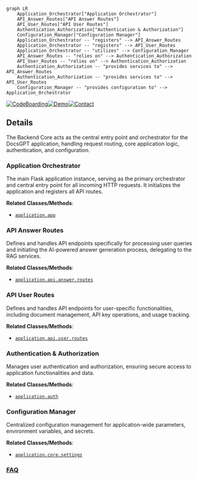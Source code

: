 ```mermaid
graph LR
    Application_Orchestrator["Application Orchestrator"]
    API_Answer_Routes["API Answer Routes"]
    API_User_Routes["API User Routes"]
    Authentication_Authorization["Authentication & Authorization"]
    Configuration_Manager["Configuration Manager"]
    Application_Orchestrator -- "registers" --> API_Answer_Routes
    Application_Orchestrator -- "registers" --> API_User_Routes
    Application_Orchestrator -- "utilizes" --> Configuration_Manager
    API_Answer_Routes -- "relies on" --> Authentication_Authorization
    API_User_Routes -- "relies on" --> Authentication_Authorization
    Authentication_Authorization -- "provides services to" --> API_Answer_Routes
    Authentication_Authorization -- "provides services to" --> API_User_Routes
    Configuration_Manager -- "provides configuration to" --> Application_Orchestrator
```

[![CodeBoarding](https://img.shields.io/badge/Generated%20by-CodeBoarding-9cf?style=flat-square)](https://github.com/CodeBoarding/GeneratedOnBoardings)[![Demo](https://img.shields.io/badge/Try%20our-Demo-blue?style=flat-square)](https://www.codeboarding.org/demo)[![Contact](https://img.shields.io/badge/Contact%20us%20-%20contact@codeboarding.org-lightgrey?style=flat-square)](mailto:contact@codeboarding.org)

## Details

The Backend Core acts as the central entry point and orchestrator for the DocsGPT application, handling request routing, core application logic, authentication, and configuration.

### Application Orchestrator
The main Flask application instance, serving as the primary orchestrator and central entry point for all incoming HTTP requests. It initializes the application and registers all API routes.


**Related Classes/Methods**:

- <a href="https://github.com/arc53/DocsGPT/blob/main/application/app.py" target="_blank" rel="noopener noreferrer">`application.app`</a>


### API Answer Routes
Defines and handles API endpoints specifically for processing user queries and initiating the AI-powered answer generation process, delegating to the RAG services.


**Related Classes/Methods**:

- <a href="https://github.com/arc53/DocsGPT/blob/main/application/api/answer/routes" target="_blank" rel="noopener noreferrer">`application.api.answer.routes`</a>


### API User Routes
Defines and handles API endpoints for user-specific functionalities, including document management, API key operations, and usage tracking.


**Related Classes/Methods**:

- <a href="https://github.com/arc53/DocsGPT/blob/main/application/api/user/routes.py" target="_blank" rel="noopener noreferrer">`application.api.user.routes`</a>


### Authentication & Authorization
Manages user authentication and authorization, ensuring secure access to application functionalities and data.


**Related Classes/Methods**:

- <a href="https://github.com/arc53/DocsGPT/blob/main/application/auth.py" target="_blank" rel="noopener noreferrer">`application.auth`</a>


### Configuration Manager
Centralized configuration management for application-wide parameters, environment variables, and secrets.


**Related Classes/Methods**:

- <a href="https://github.com/arc53/DocsGPT/blob/main/application/core/settings.py" target="_blank" rel="noopener noreferrer">`application.core.settings`</a>




### [FAQ](https://github.com/CodeBoarding/GeneratedOnBoardings/tree/main?tab=readme-ov-file#faq)